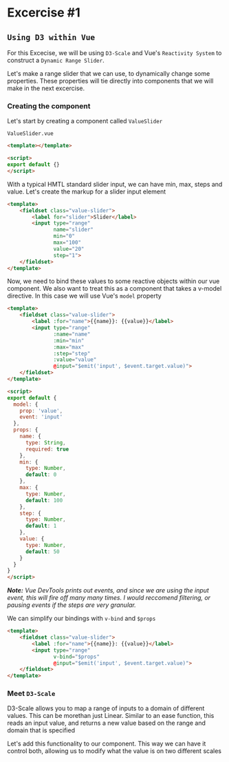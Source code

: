 # Excercise #1

## `Using D3 within Vue`

For this Excecise, we will be using `D3-Scale` and Vue's `Reactivity System` to
construct a `Dynamic Range Slider`.

Let's make a range slider that we can use, to dynamically change some properties.
These properties will tie directly into components that we will make in the next
excercise.

### Creating the component

Let's start by creating a component called `ValueSlider`

`ValueSlider.vue`

```html
<template></template>

<script>
export default {}
</script>
```

With a typical HMTL standard slider input, we can have min, max, steps and value.
Let's create the markup for a slider input element

```html
<template>
    <fieldset class="value-slider">
        <label for="slider">Slider</label>
        <input type="range"
               name="slider"
               min="0"
               max="100"
               value="20"
               step="1">
    </fieldset>
</template>
```

Now, we need to bind these values to some reactive objects within our vue
component. We also want to treat this as a component that takes a v-model directive. In this case we will use Vue's `model` property

```html
<template>
    <fieldset class="value-slider">
        <label :for="name">{{name}}: {{value}}</label>
        <input type="range"
               :name="name"
               :min="min"
               :max="max"
               :step="step"
               :value="value"
               @input="$emit('input', $event.target.value)">
    </fieldset>
</template>

<script>
export default {
  model: {
    prop: 'value',
    event: 'input'
  },
  props: {
    name: {
      type: String,
      required: true
    },
    min: {
      type: Number,
      default: 0
    },
    max: {
      type: Number,
      default: 100
    },
    step: {
      type: Number,
      default: 1
    },
    value: {
      type: Number,
      default: 50
    }
  }
}
</script>
```

_**Note:** Vue DevTools prints out events, and since we are using the input event, this will fire off many many times. I would reccomend filtering, or pausing events if the steps are very granular._

We can simplify our bindings with `v-bind` and `$props`

```html
<template>
    <fieldset class="value-slider">
        <label :for="name">{{name}}: {{value}}</label>
        <input type="range"
               v-bind="$props"
               @input="$emit('input', $event.target.value)">
    </fieldset>
</template>
```

### Meet `D3-Scale`

D3-Scale allows you to map a range of inputs to a domain of different values. This can be morethan just Linear. Similar to an ease function, this reads an input value, and returns a new value based on the range and domain that is specified

Let's add this functionality to our component. This way we can have it control both, allowing us to modify what the value is on two different scales

```html

```